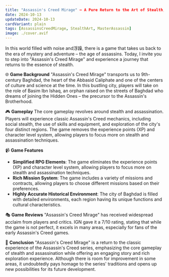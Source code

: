 ```yaml
---
title: "Assassin's Creed Mirage" – A Pure Return to the Art of Stealth, the Golden Age of Assassins
date: 2024-10-13
updateDate: 2024-10-13
cardVariant: plain
tags: [AssassinsCreedMirage, StealthArt, MasterAssassin]
image: ./cover.avif
---
```


In this world filled with noise and浮躁, there is a game that takes us back to the era of mystery and adventure – the age of assassins. Today, I invite you to step into "Assassin's Creed Mirage" and experience a journey that returns to the essence of stealth.

🌐 **Game Background**
"Assassin's Creed Mirage" transports us to 9th-century Baghdad, the heart of the Abbasid Caliphate and one of the centers of culture and science at the time. In this bustling city, players will take on the role of Basim Ibn Ishaq, an orphan raised on the streets of Baghdad who dreams of joining the Hidden Ones – the precursor to the Assassin's Brotherhood.

🎮 **Gameplay**
The core gameplay revolves around stealth and assassination. Players will experience classic Assassin's Creed mechanics, including social stealth, the use of skills and equipment, and exploration of the city's four distinct regions. The game removes the experience points (XP) and character level system, allowing players to focus more on stealth and assassination techniques.

📹 **Game Features**
- **Simplified RPG Elements**: The game eliminates the experience points (XP) and character level system, allowing players to focus more on stealth and assassination techniques.
- **Rich Mission System**: The game includes a variety of missions and contracts, allowing players to choose different missions based on their preferences.
- **Highly Accurate Historical Environment**: The city of Baghdad is filled with detailed environments, each region having its unique functions and cultural characteristics.

🎭 **Game Reviews**
"Assassin's Creed Mirage" has received widespread acclaim from players and critics. IGN gave it a 7/10 rating, stating that while the game is not perfect, it excels in many areas, especially for fans of the early Assassin's Creed games.

🌟 **Conclusion**
"Assassin's Creed Mirage" is a return to the classic experience of the Assassin's Creed series, emphasizing the core gameplay of stealth and assassination while offering an engaging story and rich exploration experience. Although there is room for improvement in some areas, it undoubtedly pays homage to the series' traditions and opens up new possibilities for its future development.